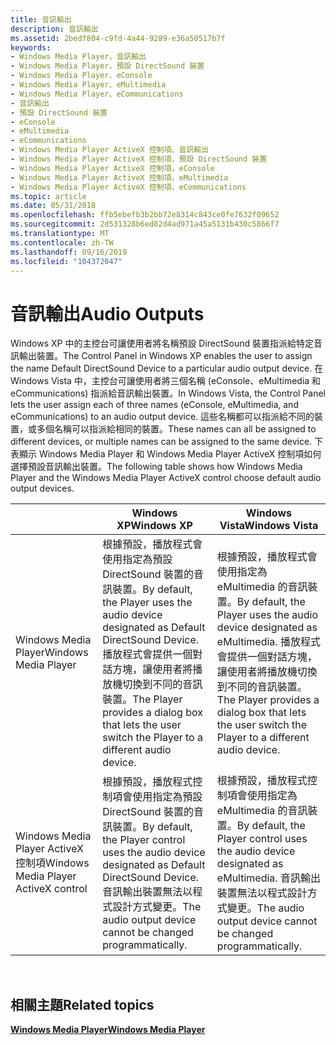 ```yaml
---
title: 音訊輸出
description: 音訊輸出
ms.assetid: 2bedf804-c9fd-4a44-9289-e36a50517b7f
keywords:
- Windows Media Player，音訊輸出
- Windows Media Player，預設 DirectSound 裝置
- Windows Media Player、eConsole
- Windows Media Player、eMultimedia
- Windows Media Player、eCommunications
- 音訊輸出
- 預設 DirectSound 裝置
- eConsole
- eMultimedia
- eCommunications
- Windows Media Player ActiveX 控制項、音訊輸出
- Windows Media Player ActiveX 控制項，預設 DirectSound 裝置
- Windows Media Player ActiveX 控制項，eConsole
- Windows Media Player ActiveX 控制項，eMultimedia
- Windows Media Player ActiveX 控制項，eCommunications
ms.topic: article
ms.date: 05/31/2018
ms.openlocfilehash: ffb5ebefb3b2bb72e8314c843ce0fe7632f09652
ms.sourcegitcommit: 2d531328b6ed82d4ad971a45a5131b430c5866f7
ms.translationtype: MT
ms.contentlocale: zh-TW
ms.lasthandoff: 09/16/2019
ms.locfileid: "104372047"
---
```

# <a name="audio-outputs"></a><span data-ttu-id="7c229-118">音訊輸出</span><span class="sxs-lookup"><span data-stu-id="7c229-118">Audio Outputs</span></span>

<span data-ttu-id="7c229-119">Windows XP 中的主控台可讓使用者將名稱預設 DirectSound 裝置指派給特定音訊輸出裝置。</span><span class="sxs-lookup"><span data-stu-id="7c229-119">The Control Panel in Windows XP enables the user to assign the name Default DirectSound Device to a particular audio output device.</span></span> <span data-ttu-id="7c229-120">在 Windows Vista 中，主控台可讓使用者將三個名稱 (eConsole、eMultimedia 和 eCommunications) 指派給音訊輸出裝置。</span><span class="sxs-lookup"><span data-stu-id="7c229-120">In Windows Vista, the Control Panel lets the user assign each of three names (eConsole, eMultimedia, and eCommunications) to an audio output device.</span></span> <span data-ttu-id="7c229-121">這些名稱都可以指派給不同的裝置，或多個名稱可以指派給相同的裝置。</span><span class="sxs-lookup"><span data-stu-id="7c229-121">These names can all be assigned to different devices, or multiple names can be assigned to the same device.</span></span> <span data-ttu-id="7c229-122">下表顯示 Windows Media Player 和 Windows Media Player ActiveX 控制項如何選擇預設音訊輸出裝置。</span><span class="sxs-lookup"><span data-stu-id="7c229-122">The following table shows how Windows Media Player and the Windows Media Player ActiveX control choose default audio output devices.</span></span>



|                                      | <span data-ttu-id="7c229-123">Windows XP</span><span class="sxs-lookup"><span data-stu-id="7c229-123">Windows XP</span></span>                                                                                                                                                                                | <span data-ttu-id="7c229-124">Windows Vista</span><span class="sxs-lookup"><span data-stu-id="7c229-124">Windows Vista</span></span>                                                                                                                                                              |
|--------------------------------------|-------------------------------------------------------------------------------------------------------------------------------------------------------------------------------------------|----------------------------------------------------------------------------------------------------------------------------------------------------------------------------|
| <span data-ttu-id="7c229-125">Windows Media Player</span><span class="sxs-lookup"><span data-stu-id="7c229-125">Windows Media Player</span></span>                 | <span data-ttu-id="7c229-126">根據預設，播放程式會使用指定為預設 DirectSound 裝置的音訊裝置。</span><span class="sxs-lookup"><span data-stu-id="7c229-126">By default, the Player uses the audio device designated as Default DirectSound Device.</span></span> <span data-ttu-id="7c229-127">播放程式會提供一個對話方塊，讓使用者將播放機切換到不同的音訊裝置。</span><span class="sxs-lookup"><span data-stu-id="7c229-127">The Player provides a dialog box that lets the user switch the Player to a different audio device.</span></span> | <span data-ttu-id="7c229-128">根據預設，播放程式會使用指定為 eMultimedia 的音訊裝置。</span><span class="sxs-lookup"><span data-stu-id="7c229-128">By default, the Player uses the audio device designated as eMultimedia.</span></span> <span data-ttu-id="7c229-129">播放程式會提供一個對話方塊，讓使用者將播放機切換到不同的音訊裝置。</span><span class="sxs-lookup"><span data-stu-id="7c229-129">The Player provides a dialog box that lets the user switch the Player to a different audio device.</span></span> |
| <span data-ttu-id="7c229-130">Windows Media Player ActiveX 控制項</span><span class="sxs-lookup"><span data-stu-id="7c229-130">Windows Media Player ActiveX control</span></span> | <span data-ttu-id="7c229-131">根據預設，播放程式控制項會使用指定為預設 DirectSound 裝置的音訊裝置。</span><span class="sxs-lookup"><span data-stu-id="7c229-131">By default, the Player control uses the audio device designated as Default DirectSound Device.</span></span> <span data-ttu-id="7c229-132">音訊輸出裝置無法以程式設計方式變更。</span><span class="sxs-lookup"><span data-stu-id="7c229-132">The audio output device cannot be changed programmatically.</span></span>                                | <span data-ttu-id="7c229-133">根據預設，播放程式控制項會使用指定為 eMultimedia 的音訊裝置。</span><span class="sxs-lookup"><span data-stu-id="7c229-133">By default, the Player control uses the audio device designated as eMultimedia.</span></span> <span data-ttu-id="7c229-134">音訊輸出裝置無法以程式設計方式變更。</span><span class="sxs-lookup"><span data-stu-id="7c229-134">The audio output device cannot be changed programmatically.</span></span>                                |



 

## <a name="related-topics"></a><span data-ttu-id="7c229-135">相關主題</span><span class="sxs-lookup"><span data-stu-id="7c229-135">Related topics</span></span>

<dl> <dt>

[<span data-ttu-id="7c229-136">**Windows Media Player**</span><span class="sxs-lookup"><span data-stu-id="7c229-136">**Windows Media Player**</span></span>](windows-media-player.md)
</dt> </dl>

 

 




